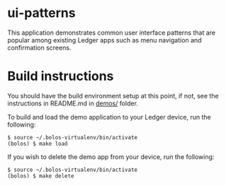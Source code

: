 # ui-patterns

This application demonstrates common user interface patterns that are popular among existing Ledger apps such as menu navigation and confirmation screens.

# Build instructions

You should have the build environment setup at this point, if not, see the instructions in README.md in [demos/](https://github.com/roosmaa/bolos-rs/tree/master/demos) folder.

To build and load the demo application to your Ledger device, run the following:

```
$ source ~/.bolos-virtualenv/bin/activate
(bolos) $ make load
```

If you wish to delete the demo app from your device, run the following:

```
$ source ~/.bolos-virtualenv/bin/activate
(bolos) $ make delete
```
